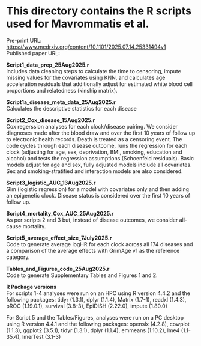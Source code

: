 <h1>This directory contains the R scripts used for Mavrommatis et al. </h1>
 
 Pre-print URL: https://www.medrxiv.org/content/10.1101/2025.07.14.25331494v1 <br>
 Published paper URL: 

**Script1_data_prep_25Aug2025.r** <br>
Includes data cleaning steps to calculate the time to censoring, impute missing values for the covariates using KNN, and calculates age acceleration residuals that additionally adjust for estimated white blood cell proportions and relatedness (kinship matrix).

**Script1a_disease_meta_data_25Aug2025.r** <br>
Calculates the descriptive statistics for each disease 

**Script2_Cox_disease_15Aug2025.r** <br>
Cox regerssion analyses for each clock/disease pairing. We consider diagnoses made after the blood draw and over the first 10 years of follow up to electronic health records. Death is treated as a censoring event. The code cycles through each disease outcome, runs the regression for each clock (adjusting for age, sex, deprivation, BMI, smoking, education and alcohol) and tests the regression assumptions (Schoenfeld residuals). Basic models adjust for age and sex, fully adjusted models include all covariates. Sex and smoking-stratified and interaction models are also considered.

**Script3_logistic_AUC_13Aug2025.r** <br>
Glm (logistic regression) for a model with covariates only and then adding an epigenetic clock. Disease status is considered over the first 10 years of follow up.  

**Script4_mortality_Cox_AUC_25Aug2025.r** <br>
As per scripts 2 and 3 but, instead of disease outcomes, we consider all-cause mortality.

**Script5_average_effect_size_7July2025.r** <br>
Code to generate average logHR for each clock across all 174 diseases and a comparison of the average effects with GrimAge v1 as the reference category.

**Tables_and_Figures_code_25Aug2025.r** <br>
Code to generate Supplementary Tables and Figures 1 and 2.

**R Package versions** <br>
For scripts 1-4 analyses were run on an HPC using R version 4.4.2 and the following packages:
tidyr (1.3.1), dplyr (1.1.4), Matrix (1.7-1), readxl (1.4.3), pROC (1.19.0.1), survival (3.8-3), EpiDISH (2.22.0), impute (1.80.0) <br>

For Script 5 and the Tables/Figures, analyses were run on a PC desktop using R version 4.4.1 and the following packages:
openslx (4.2.8), cowplot (1.1.3), ggplot2 (3.5.1), tidyr (1.3.1), dplyr (1.1.4), emmeans (1.10.2), lme4 (1.1-35.4), lmerTest (3.1-3)


